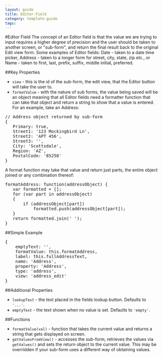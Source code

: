 ---
layout: guide
title: Editor-Field
category: template-guide
tags: 
---
#Editor Field
The concept of an Editor field is that the value we are trying to input requires a higher degree of precision and the user should be taken to another screen, or "sub-form", and return the final result back to the original Edit view form. Some examples of Editor fields: Date - taken to a date time picker, Address - taken to a longer form for street, city, state, zip etc., or Name - taken to first, last, prefix, suffix, middle initial, preferred.

##Key Properties
* `view` - this is the id of the sub-form, the edit view, that the Editor button will take the user to.
* `formatValue` - with the nature of sub forms, the value being saved will be an object meaning that all Editor fields need a formatter function that can take that object and return a string to show that a value is entered. For an example, take an Address:

<pre class="brush: js">
// Address object returned by sub-form
{
   Primary: true,
   Street1: '123 Mockingbird Ln',
   Street2: 'APT 456',
   Street3: '',
   City: 'Scottsdale',
   Region: 'AZ',
   PostalCode: '85258'
}
</pre>

A format function may take that value and return just parts, the entire object joined or any combination thereof:

<pre class="brush: js">
formatAddress: function(addressObject) {
   var formatted = [];
   for (var part in addressObject)
   {
       if (addressObject[part])
           formatted.push(addressObject[part]);
   }   
   return formatted.join(' ');
}
</pre>

##Simple Example
<pre class="brush: js">
{
    emptyText: '',
    formatValue: this.formatAddress,
    label: this.fullAddressText,
    name: 'Address',
    property: 'Address',
    type: 'address',
    view: 'address_edit'
}
</pre>

##Additional Properties
* `lookupText` - the text placed in the fields lookup button. Defaults to `'...'`.
* `emptyText`  - the text shown when no value is set. Defaults to `'empty'`.

##Functions
* `formatValue(val)` - function that takes the current value and returns a string that gets displayed on screen.
* `getValuesFromView()` - accesses the sub-form, retrieves the values via `getValues()` and sets the return object to the current value. This may be overridden if your sub-form uses a different way of obtaining values.
